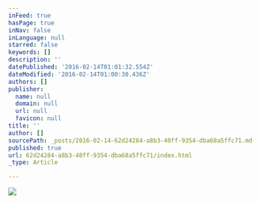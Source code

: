 ```yaml
---
inFeed: true
hasPage: true
inNav: false
inLanguage: null
starred: false
keywords: []
description: ''
datePublished: '2016-02-14T01:01:32.554Z'
dateModified: '2016-02-14T01:00:30.436Z'
authors: []
publisher:
  name: null
  domain: null
  url: null
  favicon: null
title: ''
author: []
sourcePath: _posts/2016-02-14-62d24284-a8b3-40ff-9354-dba68a5ffc71.md
published: true
url: 62d24284-a8b3-40ff-9354-dba68a5ffc71/index.html
_type: Article

---
```

![](https://the-grid-user-content.s3-us-west-2.amazonaws.com/5104bdf3-571f-45c2-9136-83f1ee4fa607.jpg)